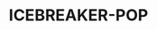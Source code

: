 ---
language: en
sku: ICEBREAKER-POP
title: ICEBREAKER-POP
color: hsl(179, 37%, 40%)
cover:
  image: '../../../assets/products/ICEBREAKER-POP/cover.png'
  title: ICEBREAKER® POP
  text: The easy-to-use ice cube maker
  button: Get the Deal!
introduction:
  introLine: ''
  label: ''
  # image: '../../../assets/products/ICEBREAKER-POP/karcher.png'
  title: ICEBREAKER® POP
  subtitle: The easy-to-use ice cube maker
  text: POP is the ice cube tray re-invented. ‘Pop’ the ice cubes by pulling the straps and serve the ice cubes easily and without spillage or difficulty. Our mass market volume products at popular price points. Easy, fun and hygienic to use, it also prevents odor absorption. POP is phthalate and BPA free and it can fit 18 big ice cubes per refill.
  images: 
    - '../../../assets/products/ICEBREAKER-POP/header.png'
  video: ''
features:
  title: Meet ICEBREAKER® POP
  subtitle: High Quality Danish Design
  text: Ice cubes produced and served in an easy and elegant way, using patented innovative technology.
  image: '../../../assets/products/ICEBREAKER-POP/about.png'
  video: ''
slider:
  - type: slide
    id: 1
    title: Easy to use
    text: ICEBREAKER® POP is easy to operate and use. You fill it as a bottle and it is easy to serve ice cubes, one-by-one
  - type: slide
    id: 2
    title: Water tight
    text: It is 100% water tight and the closed container prevents odor absorption in the freezer
  - type: slide
    id: 3
    title: Space optimal
    text: POP is designed for stacking in the freezer in any position and it is created to be space optimal
  - type: slide
    id: 4
    title: Easy to transport
    text: You can bring ICEBREAKER® POP anywhere with you. Optimal to bring on picnic, or just serve ice on the terrace
  - type: slide
    id: 5
    title: Limited melting
    text: Thermo effective closed container. Limited melting, even after several hours in room temperature. It is very easy to pour out melted water to ensure you only get ice in the drink
  - type: slide
    id: 6
    title: Environmentally friendly
    text: Phthalate and BPA free. It can be reused 1,000’s of times, reducing plastic waste. It is therefore more sustainable and environmentally friendly.
highlights:
  - type: image
    id: highlight-1
    image: '../../../assets/products/ICEBREAKER-POP/gallery/1.jpg'
    video: ''
  - type: image
    id: highlight-2
    image: '../../../assets/products/ICEBREAKER-POP/gallery/2.jpg'
    video: ''
  - type: video
    id: highlight-3
    image: '../../../assets/products/ICEBREAKER-POP/gallery/3.jpg'
    video: ''
store:
  title: How to use POP?
  text: The traditional methods are a hassle to use, the trays and bags impractical and troublesome to fill, freeze, and not least serve. ICEBREAKER is the new way of making ice cubes. With the ICEBREAKER technology, we want to make ice cubes available to all people around the world and make ice cubes that extra affordable luxury in our everyday life.
  items:
    - title: Fill
      subtitle: ''
      image: '../../../assets/products/ICEBREAKER-POP/bundle/1.png'
      description: ''
    - title: Freeze
      subtitle: ''
      image: '../../../assets/products/ICEBREAKER-POP/bundle/2.png'
      description: ''
    - title: Serve
      subtitle: ''
      image: '../../../assets/products/ICEBREAKER-POP/bundle/3.png'
      description: ''
# testimonials:
#   - date: "2019-11-17"
#     name: "Dieuwert Donoghue"
#     rating: 5
#     image: '../../../assets/products/ICEBREAKER-POP/testimonials/customer-4.jpg'
#     text: 'Definitely worth the investment. Balot calculator did exactly what you said
#     it does. I would gladly pay double for it.'
#   - date: "2018-12-07"
#     name: "Nevenka Peterson"
#     rating: 5
#     image: '../../../assets/products/ICEBREAKER-POP/testimonials/customer-2.jpg'
#     text: "Fantastic, I'm totally blown away by Balot Calculator. I can enjoy game more now. Love it!"
#   - date: "2018-11-15"
#     name: "Adissa Kirkovalski"
#     rating: 4
#     image: '../../../assets/products/ICEBREAKER-POP/testimonials/customer-3.jpg'
#     text: 'This calculator should be nominated for the thing of the year. I will refer everyone I know'
#   - date: "2019-11-17"
#     name: "Abhishek Mhasalkar"
#     rating: 5
#     image: '../../../assets/products/ICEBREAKER-POP/testimonials/customer-6.jpg'
#     text: "I am really satisfied with my balot calculator. Balot calculator is exactly
#     what I've been lacking. This is simply unbelievable!"
#   - date: "2019-11-17"
#     name: "Grímhildr Favager"
#     rating: 5
#     image: '../../../assets/products/ICEBREAKER-POP/testimonials/customer-5.jpg'
#     text: "Definitely worth the investment. Man, this thing is getting better and better
#     as I keep using it."
#   - date: "2017-11-07"
#     name: "Meginhraat Simpkin"
#     rating: 5
#     image: '../../../assets/products/ICEBREAKER-POP/testimonials/customer-1.png'
#     text: 'This is unbelievable. After using Balot Calculator I cant stop winning!'
buyButton:
  text: Buy Now
tutorialButton:
  text: Watch Video
  icon: play
description:
  title: Get it Today!
  subtitle: ''
  text: Just like you and everyone else – we at ICEBREAKER Nordic love to get ice cubes in our drinks – whether in the private setting of everyday life, or at more social get-togethers, parties, picnics, etc. None of the existent solutions are simple, efficient, or particularly user-friendly – and, certainly, the current disposable solution is far from being environmentally conscious.
  images:
    - '../../../assets/products/ICEBREAKER-POP/footer.png'
---